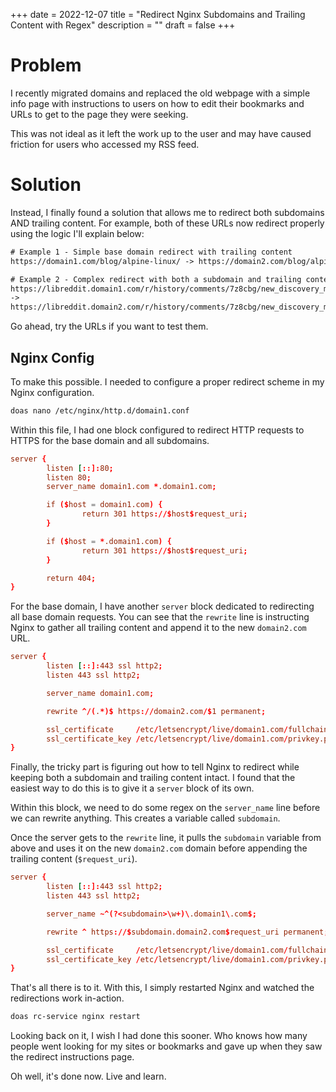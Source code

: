 +++
date = 2022-12-07
title = "Redirect Nginx Subdomains and Trailing Content with Regex"
description = ""
draft = false
+++

# Problem

I recently migrated domains and replaced the old webpage with a simple info page
with instructions to users on how to edit their bookmarks and URLs to get to the
page they were seeking.

This was not ideal as it left the work up to the user and may have caused
friction for users who accessed my RSS feed.

# Solution

Instead, I finally found a solution that allows me to redirect both subdomains
AND trailing content. For example, both of these URLs now redirect properly
using the logic I'll explain below:

```txt
# Example 1 - Simple base domain redirect with trailing content
https://domain1.com/blog/alpine-linux/ -> https://domain2.com/blog/alpine-linux/

# Example 2 - Complex redirect with both a subdomain and trailing content
https://libreddit.domain1.com/r/history/comments/7z8cbg/new_discovery_mode_turns_video_game_assassins/
->
https://libreddit.domain2.com/r/history/comments/7z8cbg/new_discovery_mode_turns_video_game_assassins/
```

Go ahead, try the URLs if you want to test them.

## Nginx Config

To make this possible. I needed to configure a proper redirect scheme in my
Nginx configuration.

```sh
doas nano /etc/nginx/http.d/domain1.conf
```

Within this file, I had one block configured to redirect HTTP requests to HTTPS
for the base domain and all subdomains.

```conf
server {
        listen [::]:80;
        listen 80;
        server_name domain1.com *.domain1.com;

        if ($host = domain1.com) {
                return 301 https://$host$request_uri;
        }

        if ($host = *.domain1.com) {
                return 301 https://$host$request_uri;
        }

        return 404;
}
```

For the base domain, I have another `server` block dedicated to redirecting all
base domain requests. You can see that the `rewrite` line is instructing Nginx
to gather all trailing content and append it to the new `domain2.com` URL.

```conf
server {
        listen [::]:443 ssl http2;
        listen 443 ssl http2;

        server_name domain1.com;

        rewrite ^/(.*)$ https://domain2.com/$1 permanent;

        ssl_certificate     /etc/letsencrypt/live/domain1.com/fullchain.pem;
        ssl_certificate_key /etc/letsencrypt/live/domain1.com/privkey.pem;
}
```

Finally, the tricky part is figuring out how to tell Nginx to redirect while
keeping both a subdomain and trailing content intact. I found that the easiest
way to do this is to give it a `server` block of its own.

Within this block, we need to do some regex on the `server_name` line before we
can rewrite anything. This creates a variable called `subdomain`.

Once the server gets to the `rewrite` line, it pulls the `subdomain` variable
from above and uses it on the new `domain2.com` domain before appending the
trailing content (`$request_uri`).

```conf
server {
        listen [::]:443 ssl http2;
        listen 443 ssl http2;

        server_name ~^(?<subdomain>\w+)\.domain1\.com$;

        rewrite ^ https://$subdomain.domain2.com$request_uri permanent;

        ssl_certificate     /etc/letsencrypt/live/domain1.com/fullchain.pem;
        ssl_certificate_key /etc/letsencrypt/live/domain1.com/privkey.pem;
}
```

That's all there is to it. With this, I simply restarted Nginx and watched the
redirections work in-action.

```sh
doas rc-service nginx restart
```

Looking back on it, I wish I had done this sooner. Who knows how many people
went looking for my sites or bookmarks and gave up when they saw the redirect
instructions page.

Oh well, it's done now. Live and learn.
